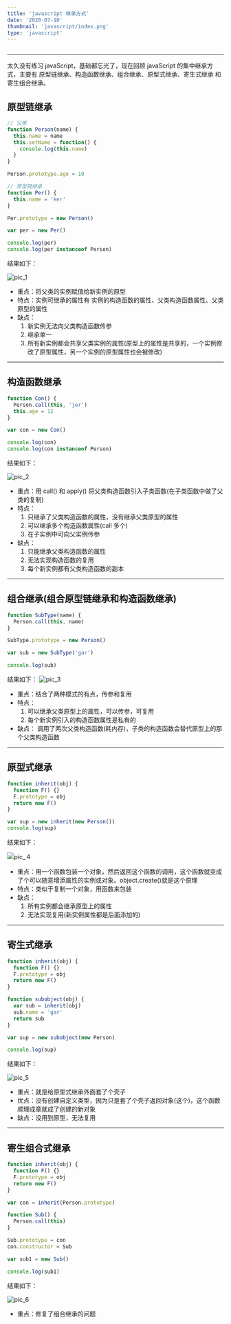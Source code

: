 ```yaml
---
title: 'javascript 继承方式'
date: '2020-07-10'
thumbnail: 'javascript/index.png'
type: 'javascript'
---
```


```toc
```
---
太久没有练习 javaScript，基础都忘光了，现在回顾 javaScript 的集中继承方式，主要有 原型链继承、构造函数继承、组合继承、原型式继承、寄生式继承 和 寄生组合继承。

## 原型链继承
```javascript
// 父类
function Person(name) {
  this.name = name
  this.setName = function() {
    console.log(this.name)
  }
}

Person.prototype.age = 10

// 原型链继承
function Per() {
  this.name = 'ker'
}

Per.prototype = new Person()

var per = new Per()

console.log(per)
console.log(per instanceof Person)
```
结果如下：

![pic_1](/blogs/javascript/js_7_pic_1.png#pic_center)

- 重点：将父类的实例赋值给新实例的原型
- 特点：实例可继承的属性有 实例的构造函数的属性、父类构造函数属性、父类原型的属性
- 缺点：
  1. 新实例无法向父类构造函数传参
  2. 继承单一
  3. 所有新实例都会共享父类实例的属性(原型上的属性是共享的，一个实例修改了原型属性，另一个实例的原型属性也会被修改)

---
## 构造函数继承
```javascript
function Con() {
  Person.call(this, 'jer')
  this.age = 12
}

var con = new Con()

console.log(con)
console.log(con instanceof Person)
```

结果如下：

![pic_2](/blogs/javascript/js_7_pic_2.png#pic_center)

- 重点：用 call() 和 apply() 将父类构造函数引入子类函数(在子类函数中做了父类的复制)
- 特点：
  1. 只继承了父类构造函数的属性，没有继承父类原型的属性
  2. 可以继承多个构造函数属性(call 多个)
  3. 在子实例中可向父实例传参
- 缺点：
  1. 只能继承父类构造函数的属性
  2. 无法实现构造函数的复用
  3. 每个新实例都有父类构造函数的副本

---
## 组合继承(组合原型链继承和构造函数继承)

```javascript
function SubType(name) {
  Person.call(this, name)
}

SubType.prototype = new Person()

var sub = new SubType('gar')

console.log(sub)
```

结果如下：
![pic_3](/blogs/javascript/js_7_pic_3.png#pic_center)

- 重点：结合了两种模式的有点，传参和复用
- 特点：
  1. 可以继承父类原型上的属性，可以传参，可复用
  2. 每个新实例引入的构造函数属性是私有的
- 缺点：
  调用了两次父类构造函数(耗内存)，子类的构造函数会替代原型上的那个父类构造函数

---
## 原型式继承
```javascript
function inherit(obj) {
  function F() {}
  F.prototype = obj
  return new F()
}

var sup = new inherit(new Person()) 
console.log(sup)
```

结果如下：

![pic_４](/blogs/javascript/js_7_pic_4.png#pic_center)

- 重点：用一个函数包装一个对象，然后返回这个函数的调用，这个函数就变成了个可以随意增添属性的实例或对象。object.create()就是这个原理
- 特点：类似于复制一个对象，用函数来包装
- 缺点：
  1. 所有实例都会继承原型上的属性
  2. 无法实现复用(新实例属性都是后面添加的)

---
## 寄生式继承

```javascript
function inherit(obj) {
  function F() {}
  F.prototype = obj
  return new F()
}

function subobject(obj) {
  var sub = inherit(obj)
  sub.name = 'gar'
  return sub
}

var sup = new subobject(new Person)

console.log(sup)
```

结果如下：

![pic_5](/blogs/javascript/js_7_pic_5.png#pic_center)

- 重点：就是给原型式继承外面套了个壳子
- 优点：没有创建自定义类型，因为只是套了个壳子返回对象(这个)，这个函数顺理成章就成了创建的新对象
- 缺点：没用到原型，无法复用

---
## 寄生组合式继承

```javascript
function inherit(obj) {
  function F() {}
  F.prototype = obj
  return new F()
}

var con = inherit(Person.prototype)

function Sub() {
  Person.call(this)
}

Sub.prototype = con
con.constructor = Sub

var sub1 = new Sub()

console.log(sub1)
```

结果如下：

![pic_6](/blogs/javascript/js_7_pic_6.png#pic_center)

- 重点：修复了组合继承的问题